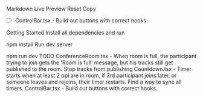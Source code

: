 Markdown Live Preview
Reset
Copy

- [ ] ControlBar.tsx - Build out buttons with correct hooks.


Getting Started
Install all dependencies and run

npm install
Run dev server

npm run dev
TODO
 ConferenceRoom.tsx - When room is full, the participant trying to join gets the 'Room is full' message, but his tracks still get published to the room. Stop tracks from publishing
 Countdown.tsx - Timer starts when at least 2 ppl are in room, if 3rd participant joins later, or someone leaves and rejoins, their timer restarts. Find a way to sync all timers.
 ControlBar.tsx - Build out buttons with correct hooks.
